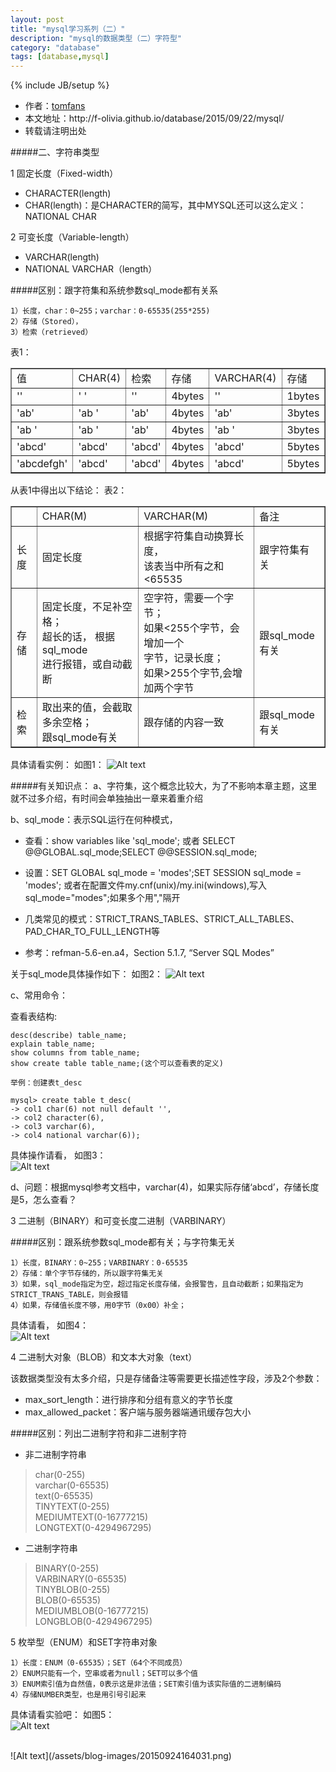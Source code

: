 ```yaml
---
layout: post
title: "mysql学习系列（二）"
description: "mysql的数据类型（二）字符型"
category: "database"
tags: [database,mysql]
---
```

{% include JB/setup %}

<ul>
    <li>作者：<a href="http://weibo.com/Polivia" target="blank">tomfans</a></li>
    <li>本文地址：http://f-olivia.github.io/database/2015/09/22/mysql/</li>
    <li>转载请注明出处</li>
</ul>

#####二、字符串类型

1 固定长度（Fixed-width）

* CHARACTER(length)
* CHAR(length)：是CHARACTER的简写，其中MYSQL还可以这么定义：NATIONAL CHAR

2 可变长度（Variable-length）

* VARCHAR(length)
* NATIONAL VARCHAR（length）

#####区别：跟字符集和系统参数sql_mode都有关系

	1）长度，char：0~255；varchar：0-65535(255*255)
	2）存储（Stored），
	3）检索（retrieved）


表1：

<table border="1">
<tr><td>值</td><td>CHAR(4)</td><td>检索</td><td>存储</td><td>VARCHAR(4)</td><td>存储</td><td>检索</td></tr>
<tr><td>''</td><td>'    '</td><td>''</td><td>4bytes</td><td>''</td><td>1bytes</td><td>''</td></tr>
<tr><td>'ab'</td><td>'ab  '</td><td>'ab'</td><td>4bytes</td><td>'ab'</td><td>3bytes</td><td>'ab'</td></tr>
<tr><td>'ab '</td><td>'ab  '</td><td>'ab'</td><td>4bytes</td><td>'ab '</td><td>3bytes</td><td>'ab '</td></tr>
<tr><td>'abcd'</td><td>'abcd'</td><td>'abcd'</td><td>4bytes</td><td>'abcd'</td><td>5bytes</td><td>'abcd'</td></tr>
<tr><td>'abcdefgh'</td><td>'abcd'</td><td>'abcd'</td><td>4bytes</td><td>'abcd'</td><td>5bytes</td><td>'abcd'</td></tr>
</table>


从表1中得出以下结论：
表2：

<table border="1">
<tr><td> </td><td>CHAR(M)</td><td>VARCHAR(M)</td><td>备注</td></tr>
<tr><td>长度</td><td>固定长度</td><td>根据字符集自动换算长度，<br>
该表当中所有之和<65535</td><td>跟字符集有关</td></tr>
<tr><td>存储</td><td>固定长度，不足补空格；<br>超长的话，
根据sql_mode<br>进行报错，或自动截断</td><td>空字符，需要一个字节；<br>
如果<255个字节，会增加一个<br>字节，记录长度；<br>如果>255个字节,会增加两个字节</td></td><td>跟sql_mode有关</td></tr>
<tr><td>检索</td><td>取出来的值，会截取多余空格；<br>跟sql_mode有关</td><td>跟存储的内容一致</td></td><td>跟sql_mode有关</td></tr>
</table>

具体请看实例：
如图1：
![Alt text](/assets/blog-images/20150922163551.png)


#####有关知识点：
a、字符集，这个概念比较大，为了不影响本章主题，这里就不过多介绍，有时间会单独抽出一章来着重介绍

b、sql_mode：表示SQL运行在何种模式，

* 查看：show variables like 'sql_mode'; 或者 SELECT @@GLOBAL.sql_mode;SELECT @@SESSION.sql_mode;

* 设置：SET GLOBAL sql_mode = 'modes';SET SESSION sql_mode = 'modes';
或者在配置文件my.cnf(unix)/my.ini(windows),写入sql_mode="modes";如果多个用","隔开

* 几类常见的模式：STRICT_TRANS_TABLES、STRICT_ALL_TABLES、PAD_CHAR_TO_FULL_LENGTH等

* 参考：refman-5.6-en.a4，Section 5.1.7, “Server SQL Modes”


关于sql_mode具体操作如下：
如图2：
![Alt text](/assets/blog-images/20150922164809.png)


c、常用命令：
	
查看表结构:

	desc(describe) table_name;
	explain table_name;
	show columns from table_name;
	show create table table_name;(这个可以查看表的定义)
	
	举例：创建表t_desc
	
	mysql> create table t_desc(
    -> col1 char(6) not null default '',
    -> col2 character(6),
    -> col3 varchar(6),
    -> col4 national varchar(6));


具体操作请看，
如图3：
<br>
![Alt text](/assets/blog-images/20150922095133.png)


d、问题：根据mysql参考文档中，varchar(4)，如果实际存储‘abcd’，存储长度是5，怎么查看？


3 二进制（BINARY）和可变长度二进制（VARBINARY）

#####区别：跟系统参数sql_mode都有关；与字符集无关

	1）长度，BINARY：0~255；VARBINARY：0-65535
	2）存储：单个字节存储的，所以跟字符集无关
	3）如果，sql_mode指定为空，超过指定长度存储，会报警告，且自动截断；如果指定为STRICT_TRANS_TABLE，则会报错
	4）如果，存储值长度不够，用0字节（0x00）补全；

具体请看，
如图4：
<br>
![Alt text](/assets/blog-images/20150923164823.jpg)

4 二进制大对象（BLOB）和文本大对象（text）

该数据类型没有太多介绍，只是存储备注等需要更长描述性字段，涉及2个参数：

* max_sort_length：进行排序和分组有意义的字节长度
* max_allowed_packet：客户端与服务器端通讯缓存包大小

#####区别：列出二进制字符和非二进制字符

* 非二进制字符串
> char(0-255)  
> varchar(0-65535)  
> text(0-65535)  
> TINYTEXT(0-255)  
> MEDIUMTEXT(0-16777215)  
> LONGTEXT(0-4294967295)


* 二进制字符串
> BINARY(0-255)  
> VARBINARY(0-65535)  
> TINYBLOB(0-255)  
> BLOB(0-65535)  
> MEDIUMBLOB(0-16777215)  
> LONGBLOB(0-4294967295)


5 枚举型（ENUM）和SET字符串对象

	1）长度：ENUM（0-65535）；SET（64个不同成员）
	2）ENUM只能有一个，空串或者为null；SET可以多个值
	3）ENUM索引值为自然值，0表示这是非法值；SET索引值为该实际值的二进制编码
	4）存储NUMBER类型，也是用引号引起来


具体请看实验吧：
如图5：
<br>
![Alt text](/assets/blog-images/20150924162913.png)

<br>
![Alt text](/assets/blog-images/20150924164031.png)	
